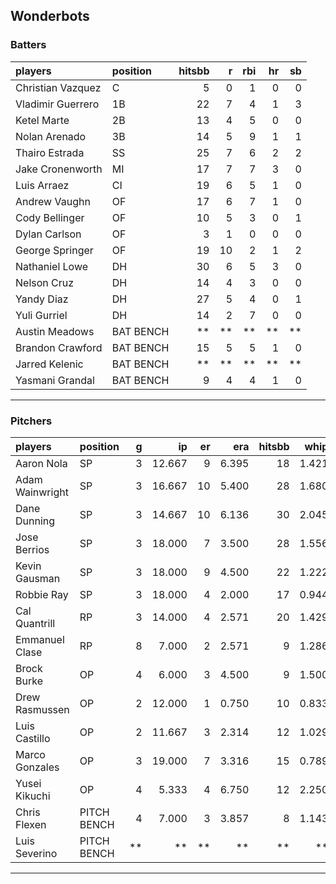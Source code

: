 ## Wonderbots

### Batters

 
|players           |position  | hitsbb|  r| rbi| hr| sb| 
|:-----------------|:---------|------:|--:|---:|--:|--:| 
|Christian Vazquez |C         |      5|  0|   1|  0|  0| 
|Vladimir Guerrero |1B        |     22|  7|   4|  1|  3| 
|Ketel Marte       |2B        |     13|  4|   5|  0|  0| 
|Nolan Arenado     |3B        |     14|  5|   9|  1|  1| 
|Thairo Estrada    |SS        |     25|  7|   6|  2|  2| 
|Jake Cronenworth  |MI        |     17|  7|   7|  3|  0| 
|Luis Arraez       |CI        |     19|  6|   5|  1|  0| 
|Andrew Vaughn     |OF        |     17|  6|   7|  1|  0| 
|Cody Bellinger    |OF        |     10|  5|   3|  0|  1| 
|Dylan Carlson     |OF        |      3|  1|   0|  0|  0| 
|George Springer   |OF        |     19| 10|   2|  1|  2| 
|Nathaniel Lowe    |DH        |     30|  6|   5|  3|  0| 
|Nelson Cruz       |DH        |     14|  4|   3|  0|  0| 
|Yandy Diaz        |DH        |     27|  5|   4|  0|  1| 
|Yuli Gurriel      |DH        |     14|  2|   7|  0|  0| 
|Austin Meadows    |BAT BENCH |     **| **|  **| **| **| 
|Brandon Crawford  |BAT BENCH |     15|  5|   5|  1|  0| 
|Jarred Kelenic    |BAT BENCH |     **| **|  **| **| **| 
|Yasmani Grandal   |BAT BENCH |      9|  4|   4|  1|  0| 


* * *

### Pitchers

 
|players         |position    |  g|     ip| er|   era| hitsbb|  whip| so|  w| sv| 
|:---------------|:-----------|--:|------:|--:|-----:|------:|-----:|--:|--:|--:| 
|Aaron Nola      |SP          |  3| 12.667|  9| 6.395|     18| 1.421| 17|  0|  0| 
|Adam Wainwright |SP          |  3| 16.667| 10| 5.400|     28| 1.680|  8|  1|  0| 
|Dane Dunning    |SP          |  3| 14.667| 10| 6.136|     30| 2.045| 12|  0|  0| 
|Jose Berrios    |SP          |  3| 18.000|  7| 3.500|     28| 1.556| 10|  1|  0| 
|Kevin Gausman   |SP          |  3| 18.000|  9| 4.500|     22| 1.222| 24|  3|  0| 
|Robbie Ray      |SP          |  3| 18.000|  4| 2.000|     17| 0.944| 16|  2|  0| 
|Cal Quantrill   |RP          |  3| 14.000|  4| 2.571|     20| 1.429| 14|  2|  0| 
|Emmanuel Clase  |RP          |  8|  7.000|  2| 2.571|      9| 1.286|  5|  0|  4| 
|Brock Burke     |OP          |  4|  6.000|  3| 4.500|      9| 1.500|  7|  0|  0| 
|Drew Rasmussen  |OP          |  2| 12.000|  1| 0.750|     10| 0.833| 14|  1|  0| 
|Luis Castillo   |OP          |  2| 11.667|  3| 2.314|     12| 1.029| 12|  1|  0| 
|Marco Gonzales  |OP          |  3| 19.000|  7| 3.316|     15| 0.789|  9|  1|  0| 
|Yusei Kikuchi   |OP          |  4|  5.333|  4| 6.750|     12| 2.250| 10|  0|  0| 
|Chris Flexen    |PITCH BENCH |  4|  7.000|  3| 3.857|      8| 1.143|  4|  0|  2| 
|Luis Severino   |PITCH BENCH | **|     **| **|    **|     **|    **| **| **| **| 


* * *


